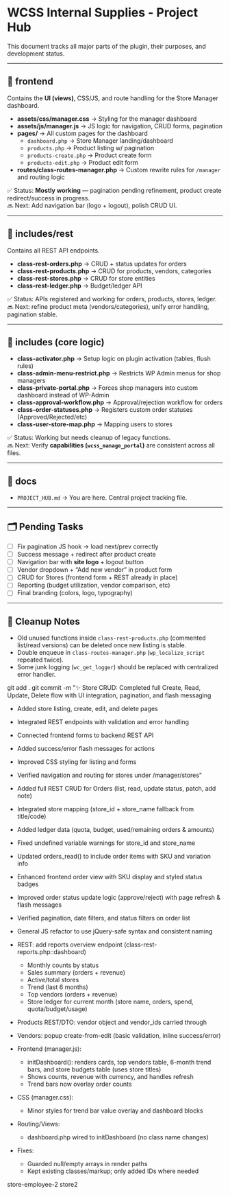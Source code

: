 # WCSS Internal Supplies - Project Hub

This document tracks all major parts of the plugin, their purposes, and development status.

---

## 📂 frontend

Contains the **UI (views)**, CSS/JS, and route handling for the Store Manager dashboard.

- **assets/css/manager.css** → Styling for the manager dashboard
- **assets/js/manager.js** → JS logic for navigation, CRUD forms, pagination
- **pages/** → All custom pages for the dashboard
  - `dashboard.php` → Store Manager landing/dashboard
  - `products.php` → Product listing w/ pagination
  - `products-create.php` → Product create form
  - `products-edit.php` → Product edit form
- **routes/class-routes-manager.php** → Custom rewrite rules for `/manager` and routing logic

✅ Status: **Mostly working** — pagination pending refinement, product create redirect/success in progress.  
🔜 Next: Add navigation bar (logo + logout), polish CRUD UI.

---

## 📂 includes/rest

Contains all REST API endpoints.

- **class-rest-orders.php** → CRUD + status updates for orders
- **class-rest-products.php** → CRUD for products, vendors, categories
- **class-rest-stores.php** → CRUD for store entities
- **class-rest-ledger.php** → Budget/ledger API

✅ Status: APIs registered and working for orders, products, stores, ledger.  
🔜 Next: refine product meta (vendors/categories), unify error handling, pagination stable.

---

## 📂 includes (core logic)

- **class-activator.php** → Setup logic on plugin activation (tables, flush rules)
- **class-admin-menu-restrict.php** → Restricts WP Admin menus for shop managers
- **class-private-portal.php** → Forces shop managers into custom dashboard instead of WP-Admin
- **class-approval-workflow.php** → Approval/rejection workflow for orders
- **class-order-statuses.php** → Registers custom order statuses (Approved/Rejected/etc)
- **class-user-store-map.php** → Mapping users to stores

✅ Status: Working but needs cleanup of legacy functions.  
🔜 Next: Verify **capabilities (`wcss_manage_portal`)** are consistent across all files.

---

## 📂 docs

- `PROJECT_HUB.md` → You are here. Central project tracking file.

---

## 🗂️ Pending Tasks

- [ ] Fix pagination JS hook → load next/prev correctly
- [ ] Success message + redirect after product create
- [ ] Navigation bar with **site logo** + logout button
- [ ] Vendor dropdown + “Add new vendor” in product form
- [ ] CRUD for Stores (frontend form + REST already in place)
- [ ] Reporting (budget utilization, vendor comparison, etc)
- [ ] Final branding (colors, logo, typography)

---

## 🧹 Cleanup Notes

- Old unused functions inside `class-rest-products.php` (commented list/read versions) can be deleted once new listing is stable.
- Double enqueue in `class-routes-manager.php` (`wp_localize_script` repeated twice).
- Some junk logging (`wc_get_logger`) should be replaced with centralized error handler.

git add .
git commit -m "✨ Store CRUD: Completed full Create, Read, Update, Delete flow with UI integration, pagination, and flash messaging

- Added store listing, create, edit, and delete pages
- Integrated REST endpoints with validation and error handling
- Connected frontend forms to backend REST API
- Added success/error flash messages for actions
- Improved CSS styling for listing and forms
- Verified navigation and routing for stores under /manager/stores"

- Added full REST CRUD for Orders (list, read, update status, patch, add note)
- Integrated store mapping (store_id + store_name fallback from title/code)
- Added ledger data (quota, budget, used/remaining orders & amounts)
- Fixed undefined variable warnings for store_id and store_name
- Updated orders_read() to include order items with SKU and variation info
- Enhanced frontend order view with SKU display and styled status badges
- Improved order status update logic (approve/reject) with page refresh & flash messages
- Verified pagination, date filters, and status filters on order list
- General JS refactor to use jQuery-safe syntax and consistent naming

- REST: add reports overview endpoint (class-rest-reports.php::dashboard)
  - Monthly counts by status
  - Sales summary (orders + revenue)
  - Active/total stores
  - Trend (last 6 months)
  - Top vendors (orders + revenue)
  - Store ledger for current month (store name, orders, spend, quota/budget/usage)
- Products REST/DTO: vendor object and vendor_ids carried through
- Vendors: popup create-from-edit (basic validation, inline success/error)
- Frontend (manager.js):
  - initDashboard(): renders cards, top vendors table, 6-month trend bars,
    and store budgets table (uses store titles)
  - Shows counts, revenue with currency, and handles refresh
  - Trend bars now overlay order counts
- CSS (manager.css):
  - Minor styles for trend bar value overlay and dashboard blocks
- Routing/Views:
  - dashboard.php wired to initDashboard (no class name changes)
- Fixes:
  - Guarded null/empty arrays in render paths
  - Kept existing classes/markup; only added IDs where needed

store-employee-2
store2
